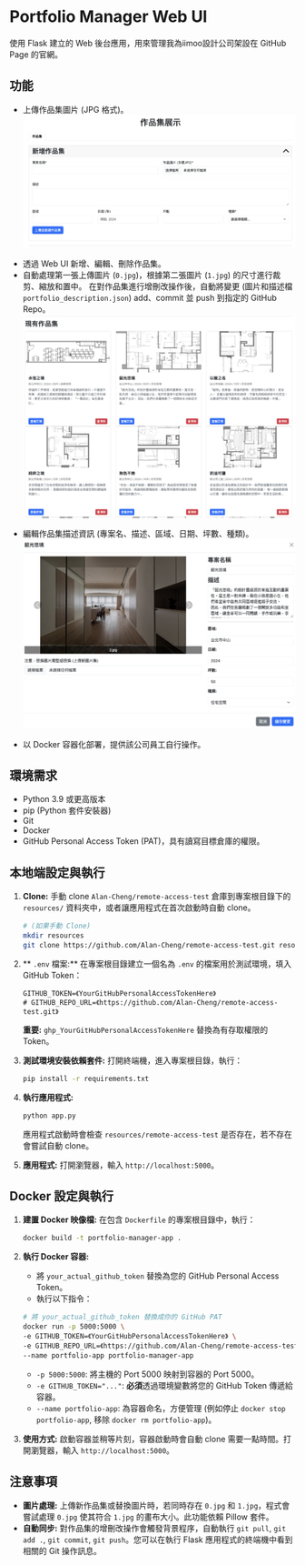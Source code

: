 # Portfolio Manager Web UI

使用 Flask 建立的 Web 後台應用，用來管理我為iimoo設計公司架設在 GitHub Page 的官網。

## 功能

*   上傳作品集圖片 (JPG 格式)。
![iimoo-後台](https://github.com/Alan-Cheng/Iimoo-Design-Portfolio-Manager-Web-UI/blob/master/demo/upload.png?raw=true "上傳頁面")
>
*   透過 Web UI 新增、編輯、刪除作品集。
*   自動處理第一張上傳圖片 (`0.jpg`)，根據第二張圖片 (`1.jpg`) 的尺寸進行裁剪、縮放和置中。
在對作品集進行增刪改操作後，自動將變更 (圖片和描述檔 `portfolio_description.json`) add、commit 並 push 到指定的 GitHub Repo。
![iimoo-後台](https://github.com/Alan-Cheng/Iimoo-Design-Portfolio-Manager-Web-UI/blob/master/demo/portfolio.png?raw=true "作品頁面")
>
*   編輯作品集描述資訊 (專案名、描述、區域、日期、坪數、種類)。
![iimoo-後台](https://github.com/Alan-Cheng/Iimoo-Design-Portfolio-Manager-Web-UI/blob/master/demo/edit.png?raw=true "編輯頁面")
>
*   以 Docker 容器化部署，提供該公司員工自行操作。

## 環境需求

*   Python 3.9 或更高版本
*   pip (Python 套件安裝器)
*   Git
*   Docker
*   GitHub Personal Access Token (PAT)，具有讀寫目標倉庫的權限。

## 本地端設定與執行

1.  **Clone:**
    手動 clone `Alan-Cheng/remote-access-test` 倉庫到專案根目錄下的 `resources/` 資料夾中，或者讓應用程式在首次啟動時自動 clone。
    ```bash
    # (如果手動 Clone)
    mkdir resources
    git clone https://github.com/Alan-Cheng/remote-access-test.git resources/remote-access-test
    ```

2.  ** `.env` 檔案:**
    在專案根目錄建立一個名為 `.env` 的檔案用於測試環境，填入 GitHub Token：
    ```dotenv
    GITHUB_TOKEN=《YourGitHubPersonalAccessTokenHere》
    # GITHUB_REPO_URL=《https://github.com/Alan-Cheng/remote-access-test.git》
    ```
    **重要:**  `ghp_YourGitHubPersonalAccessTokenHere` 替換為有存取權限的 Token。

3.  **測試環境安裝依賴套件:**
    打開終端機，進入專案根目錄，執行：
    ```bash
    pip install -r requirements.txt
    ```

4.  **執行應用程式:**
    ```bash
    python app.py
    ```
    應用程式啟動時會檢查 `resources/remote-access-test` 是否存在，若不存在會嘗試自動 clone。

5.  **應用程式:**
    打開瀏覽器，輸入 `http://localhost:5000`。

## Docker 設定與執行

1.  **建置 Docker 映像檔:**
    在包含 `Dockerfile` 的專案根目錄中，執行：
    ```bash
    docker build -t portfolio-manager-app .
    ```

2.  **執行 Docker 容器:**
    *   將 `your_actual_github_token` 替換為您的 GitHub Personal Access Token。
    *   執行以下指令：
    ```bash
    # 將 your_actual_github_token 替換成你的 GitHub PAT
    docker run -p 5000:5000 \
    -e GITHUB_TOKEN=《YourGitHubPersonalAccessTokenHere》 \
    -e GITHUB_REPO_URL=《https://github.com/Alan-Cheng/remote-access-test.git》 \
    --name portfolio-app portfolio-manager-app
    ```
    *   `-p 5000:5000`: 將主機的 Port 5000 映射到容器的 Port 5000。
    *   `-e GITHUB_TOKEN="..."`: **必須**透過環境變數將您的 GitHub Token 傳遞給容器。
    *   `--name portfolio-app`: 為容器命名，方便管理 (例如停止 `docker stop portfolio-app`, 移除 `docker rm portfolio-app`)。

3.  **使用方式:**
    啟動容器並稍等片刻，容器啟動時會自動 clone 需要一點時間。打開瀏覽器，輸入 `http://localhost:5000`。

## 注意事項

*   **圖片處理:** 上傳新作品集或替換圖片時，若同時存在 `0.jpg` 和 `1.jpg`，程式會嘗試處理 `0.jpg` 使其符合 `1.jpg` 的畫布大小。此功能依賴 Pillow 套件。
*   **自動同步:** 對作品集的增刪改操作會觸發背景程序，自動執行 `git pull`, `git add .`, `git commit`, `git push`。您可以在執行 Flask 應用程式的終端機中看到相關的 Git 操作訊息。